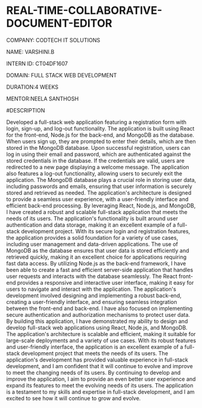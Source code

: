 # REAL-TIME-COLLABORATIVE-DOCUMENT-EDITOR

COMPANY: CODTECH IT SOLUTIONS

NAME: VARSHINI.B

INTERN ID: CT04DF1607

DOMAIN: FULL STACK WEB DEVELOPMENT

DURATION:4 WEEKS

MENTOR:NEELA SANTHOSH

#DESCRIPTION

Developed a full-stack web application featuring a registration form with login, sign-up, and log-out functionality. The application is built using React for the front-end, Node.js for the back-end, and MongoDB as the database. When users sign up, they are prompted to enter their details, which are then stored in the MongoDB database. Upon successful registration, users can log in using their email and password, which are authenticated against the stored credentials in the database. If the credentials are valid, users are redirected to a new page displaying a welcome message. The application also features a log-out functionality, allowing users to securely exit the application. The MongoDB database plays a crucial role in storing user data, including passwords and emails, ensuring that user information is securely stored and retrieved as needed. The application's architecture is designed to provide a seamless user experience, with a user-friendly interface and efficient back-end processing. By leveraging React, Node.js, and MongoDB, I have created a robust and scalable full-stack application that meets the needs of its users. The application's functionality is built around user authentication and data storage, making it an excellent example of a full-stack development project. With its secure login and registration features, the application provides a solid foundation for a variety of use cases, including user management and data-driven applications. The use of MongoDB as the database ensures that user data is stored efficiently and retrieved quickly, making it an excellent choice for applications requiring fast data access. By utilizing Node.js as the back-end framework, I have been able to create a fast and efficient server-side application that handles user requests and interacts with the database seamlessly. The React front-end provides a responsive and interactive user interface, making it easy for users to navigate and interact with the application. The application's development involved designing and implementing a robust back-end, creating a user-friendly interface, and ensuring seamless integration between the front-end and back-end. I have also focused on implementing secure authentication and authorization mechanisms to protect user data. By building this application, I have demonstrated my ability to design and develop full-stack web applications using React, Node.js, and MongoDB. The application's architecture is scalable and efficient, making it suitable for large-scale deployments and a variety of use cases. With its robust features and user-friendly interface, the application is an excellent example of a full-stack development project that meets the needs of its users. The application's development has provided valuable experience in full-stack development, and I am confident that it will continue to evolve and improve to meet the changing needs of its users. By continuing to develop and improve the application, I aim to provide an even better user experience and expand its features to meet the evolving needs of its users. The application is a testament to my skills and expertise in full-stack development, and I am excited to see how it will continue to grow and evolve.
